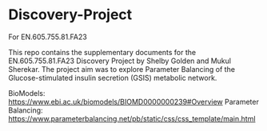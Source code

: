 # Discovery-Project
For EN.605.755.81.FA23

This repo contains the supplementary documents for the EN.605.755.81.FA23 Discovery Project by Shelby Golden and Mukul Sherekar. The project aim was to explore Parameter Balancing of the Glucose-stimulated insulin secretion (GSIS) metabolic network.

BioModels: https://www.ebi.ac.uk/biomodels/BIOMD0000000239#Overview
Parameter Balancing: https://www.parameterbalancing.net/pb/static/css/css_template/main.html
